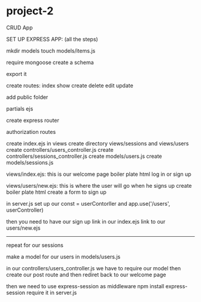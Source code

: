 # project-2
CRUD App

SET UP EXPRESS APP:
(all the steps)

mkdir models
touch models/items.js

require mongoose
create a schema

export it

create routes:
index
show
create
delete
edit
update

add public folder

partials ejs

create express router

authorization routes

create index.ejs in views
create directory views/sessions and views/users
create controllers/users_controller.js
create controllers/sessions_controller.js
create models/users.js
create models/sessions.js

views/index.ejs:
this is our welcome page
boiler plate html
log in
or
sign up

views/users/new.ejs:
this is where the user will go when he signs up
create boiler plate html
create a form to sign up

in server.js
set up our const = userContorller
and
app.use('/users', userController)

then you need to have our sign up link in our index.ejs link to our users/new.ejs

---

repeat for our sessions

make a model for our users in models/users.js

in our controllers/users_controller.js we have to require our model
then create our post route
and then rediret back to our welcome page

then we need to use express-session as middleware
npm install express-session
require it in server.js 
